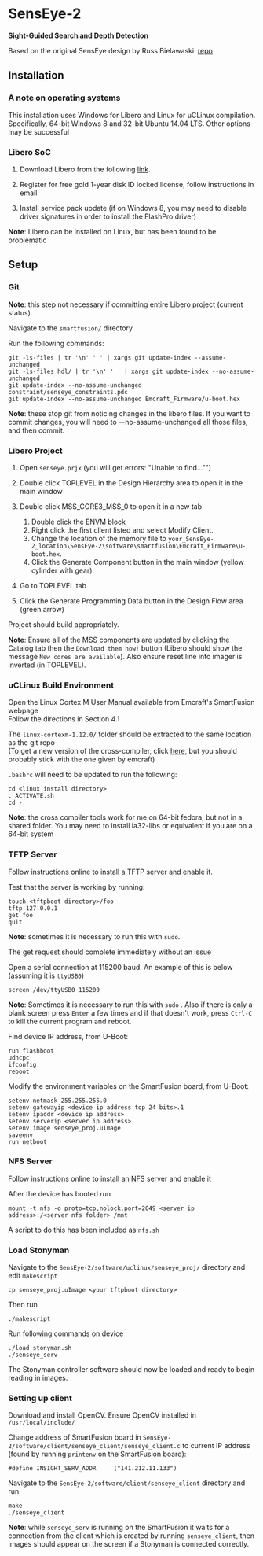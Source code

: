 # SensEye-2
**Sight-Guided Search and Depth Detection**

Based on the original SensEye design by Russ Bielawaski:  [repo](https://github.com/downbeat/senseye) 


## Installation
### A note on operating systems
This installation uses Windows for Libero and Linux for uCLinux compilation. 
Specifically, 64-bit Windows 8 and 32-bit Ubuntu 14.04 LTS. Other options may be
successful


### Libero SoC
1. Download Libero from the following [link](http://www.microsemi.com/products/fpga-soc/design-resources/design-software/libero-soc#downloads).

2. Register for free gold 1-year disk ID locked license, follow instructions in email  

3. Install service pack update (if on Windows 8, you may need to disable driver signatures in order to install the FlashPro driver)

**Note**: Libero can be installed on Linux, but has been found to be problematic


## Setup
### Git
**Note**: this step not necessary if committing entire Libero project (current status).

Navigate to the `smartfusion/` directory

Run the following commands:

    git -ls-files | tr '\n' ' ' | xargs git update-index --assume-unchanged
    git -ls-files hdl/ | tr '\n' ' ' | xargs git update-index --no-assume-unchanged
    git update-index --no-assume-unchanged constraint/senseye_constraints.pdc
    git update-index --no-assume-unchanged Emcraft_Firmware/u-boot.hex

**Note**: these stop git from noticing changes in the libero files. If you want
to commit changes, you will need to --no-assume-unchanged all those files, and
then commit.


### Libero Project
1. Open `senseye.prjx` (you will get errors: "Unable to find..."")

2. Double click TOPLEVEL in the Design Hierarchy area to open it in the main window

3. Double click MSS\_CORE3\_MSS\_0 to open it in a new tab  
    1. Double click the ENVM block
    2. Right click the first client listed and select Modify Client.
    3. Change the location of the memory file to `your_SensEye-2_location\SensEye-2\software\smartfusion\Emcraft_Firmware\u-boot.hex`. 
    4. Click the Generate Component button in the main window (yellow cylinder with gear). 

4. Go to TOPLEVEL tab  
5. Click the Generate Programming Data button in the Design Flow area (green arrow)

Project should build appropriately.

**Note**: Ensure all of the MSS components are updated by clicking the Catalog tab then the `Download them now!` button (Libero should show the message `New cores are available`). Also ensure reset line into imager is inverted (in TOPLEVEL).


### uCLinux Build Environment
Open the Linux Cortex M User Manual available from Emcraft's SmartFusion webpage  
Follow the directions in Section 4.1

The `linux-cortexm-1.12.0/` folder should be extracted to the same location as the git repo  
(To get a new version of the cross-compiler, click [here](http://www.mentor.com/embedded-software/sourcery-tools/sourcery-codebench/editions/lite-edition/arm-uclinux.html), but you should probably stick with the one given by emcraft)  

`.bashrc` will need to be updated to run the following:

    cd <linux install directory>
    . ACTIVATE.sh
    cd -

**Note**: the cross compiler tools work for me on 64-bit fedora, but not in a shared folder. You may need to install ia32-libs or equivalent if you are on a 64-bit system

### TFTP Server
Follow instructions online to install a TFTP server and enable it.

Test that the server is working by running:

    touch <tftpboot directory>/foo
    tftp 127.0.0.1
    get foo
    quit

**Note**: sometimes it is necessary to run this with `sudo`. 

The get request should complete immediately without an issue

Open a serial connection at 115200 baud. An example of this is below (assuming it is `ttyUSB0`)
	
	screen /dev/ttyUSB0 115200  

**Note**: Sometimes it is necessary to run this with `sudo` . Also if there is only a blank screen press `Enter` a few times and if that doesn't work, press `Ctrl-C` to kill the current program and reboot.

Find device IP address, from U-Boot:

    run flashboot
    udhcpc
    ifconfig
    reboot

Modify the environment variables on the SmartFusion board, from U-Boot:

    setenv netmask 255.255.255.0
    setenv gatewayip <device ip address top 24 bits>.1
    setenv ipaddr <device ip address>
    setenv serverip <server ip address>
    setenv image senseye_proj.uImage
    saveenv
    run netboot


### NFS Server
Follow instructions online to install an NFS server and enable it

After the device has booted run
    
    mount -t nfs -o proto=tcp,nolock,port=2049 <server ip address>:/<server nfs folder> /mnt

A script to do this has been included as `nfs.sh`


### Load Stonyman
Navigate to the `SensEye-2/software/uclinux/senseye_proj/` directory and edit `makescript`

	cp senseye_proj.uImage <your tftpboot directory>

Then run
    
    ./makescript

Run following commands on device

    ./load_stonyman.sh
    ./senseye_serv

The Stonyman controller software should now be loaded and ready to begin reading in images.


### Setting up client
Download and install OpenCV. Ensure OpenCV installed in `/usr/local/include/`

Change address of SmartFusion board in `SensEye-2/software/client/senseye_client/senseye_client.c` to current IP address (found by running `printenv` on the SmartFusion board):

    #define INSIGHT_SERV_ADDR     ("141.212.11.133") 

Navigate to the `SensEye-2/software/client/senseye_client` directory and run
  
    make
    ./senseye_client

**Note**: while `senseye_serv` is running on the SmartFusion it waits for a connection from the client which is created by running `senseye_client`, then images should appear on the screen if a Stonyman is connected correctly.

